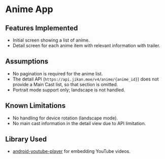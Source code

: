 # Anime App

## Features Implemented

- Initial screen showing a list of anime.
- Detail screen for each anime item with relevant information with trailer.

## Assumptions

- No pagination is required for the anime list.
- The detail API (`https://api.jikan.moe/v4/anime/{anime_id}`) does not provide a Main Cast list, so that section is omitted.
- Portrait mode support only; landscape is not handled.

## Known Limitations

- No handling for device rotation (landscape mode).
- No main cast information in the detail view due to API limitation.

## Library Used

- [android-youtube-player](https://github.com/PierfrancescoSoffritti/android-youtube-player) for embedding YouTube videos.

